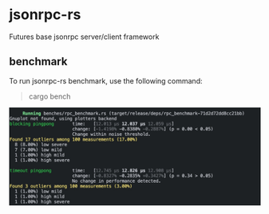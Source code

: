 # jsonrpc-rs

Futures base jsonrpc server/client framework

## benchmark

To run jsonrpc-rs benchmark, use the following command:

> cargo bench

![bench](img/bench.jpg)
